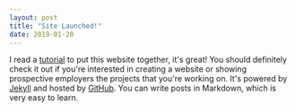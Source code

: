 ```yaml
---
layout: post
title: "Site Launched!"
date: 2019-01-20
---
```


I read a [tutorial](http://jmcglone.com/guides/github-pages/) to put this website together, it's great! You should definitely check it out if you're interested in creating a website or showing prospective employers the projects that you're working on. It's powered by [Jekyll](https://jekllrb.com) and hosted by [GitHub](https://github.com). You can write posts in Markdown, which is very easy to learn.
